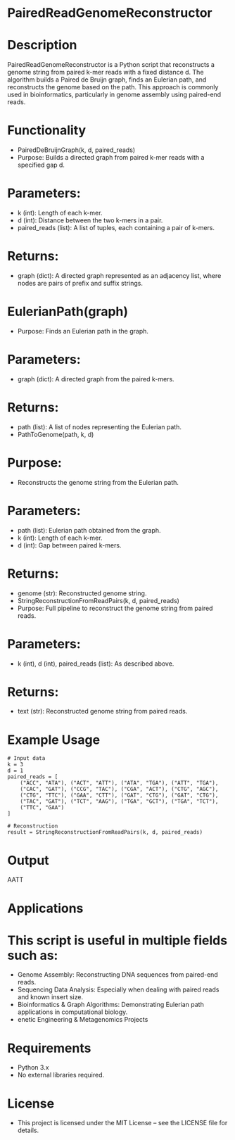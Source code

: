 # PairedReadGenomeReconstructor

# Description

PairedReadGenomeReconstructor is a Python script that reconstructs a genome string from paired k-mer reads with a fixed distance d. The algorithm builds a Paired de Bruijn graph, finds an Eulerian path, and reconstructs the genome based on the path. This approach is commonly used in bioinformatics, particularly in genome assembly using paired-end reads.

# Functionality
* PairedDeBruijnGraph(k, d, paired_reads)
* Purpose: Builds a directed graph from paired k-mer reads with a specified gap d.
# Parameters:
* k (int): Length of each k-mer.
* d (int): Distance between the two k-mers in a pair.
* paired_reads (list): A list of tuples, each containing a pair of k-mers.
# Returns:
* graph (dict): A directed graph represented as an adjacency list, where nodes are pairs of prefix and suffix strings.
  
# EulerianPath(graph)
* Purpose: Finds an Eulerian path in the graph.
# Parameters:
* graph (dict): A directed graph from the paired k-mers.
# Returns:
* path (list): A list of nodes representing the Eulerian path.
* PathToGenome(path, k, d)

# Purpose:
* Reconstructs the genome string from the Eulerian path.

# Parameters:
* path (list): Eulerian path obtained from the graph.
* k (int): Length of each k-mer.
* d (int): Gap between paired k-mers.

# Returns:
* genome (str): Reconstructed genome string.
* StringReconstructionFromReadPairs(k, d, paired_reads)
* Purpose: Full pipeline to reconstruct the genome string from paired reads.
# Parameters:
* k (int), d (int), paired_reads (list): As described above.
# Returns:
* text (str): Reconstructed genome string from paired reads.


# Example Usage

```
# Input data
k = 3
d = 1
paired_reads = [
    ("ACC", "ATA"), ("ACT", "ATT"), ("ATA", "TGA"), ("ATT", "TGA"),
    ("CAC", "GAT"), ("CCG", "TAC"), ("CGA", "ACT"), ("CTG", "AGC"),
    ("CTG", "TTC"), ("GAA", "CTT"), ("GAT", "CTG"), ("GAT", "CTG"),
    ("TAC", "GAT"), ("TCT", "AAG"), ("TGA", "GCT"), ("TGA", "TCT"),
    ("TTC", "GAA")
]

# Reconstruction
result = StringReconstructionFromReadPairs(k, d, paired_reads)
```

# Output
AATT

# Applications

# This script is useful in multiple fields such as:
* Genome Assembly: Reconstructing DNA sequences from paired-end reads.
* Sequencing Data Analysis: Especially when dealing with paired reads and known insert size.
* Bioinformatics & Graph Algorithms: Demonstrating Eulerian path applications in computational biology.
* enetic Engineering & Metagenomics Projects

# Requirements

* Python 3.x
* No external libraries required.

# License
* This project is licensed under the MIT License – see the LICENSE file for details.

